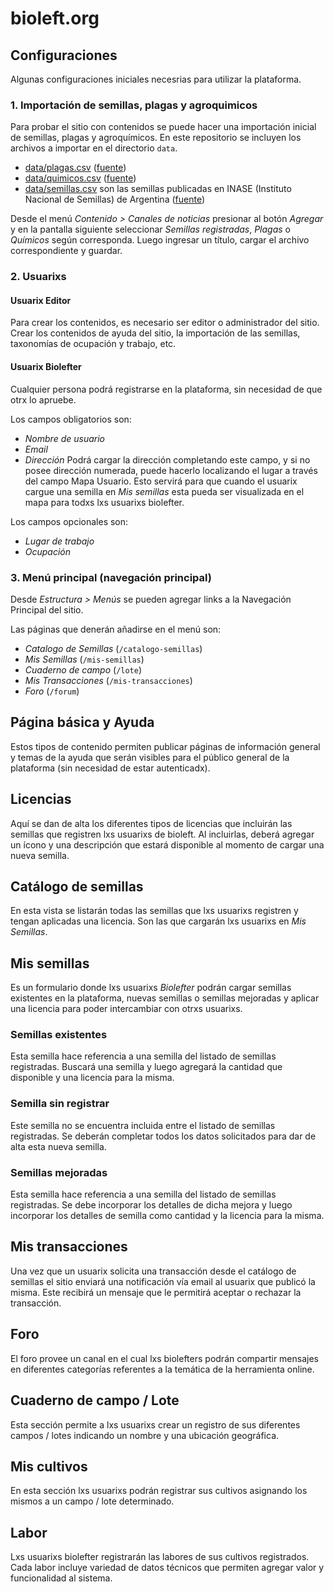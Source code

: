 # bioleft.org

## Configuraciones

Algunas configuraciones iniciales necesrias para utilizar la plataforma.

### 1. Importación de semillas, plagas y agroquimicos

Para probar el sitio con contenidos se puede hacer una importación inicial de
semillas, plagas y agroquímicos. En este repositorio se incluyen los archivos
a importar en el directorio `data`.

* [data/plagas.csv](data/plagas.csv) ([fuente][0])
* [data/quimicos.csv](data/quimicos.csv) ([fuente][1])
* [data/semillas.csv](data/semillas.csv) son las semillas publicadas en INASE
  (Instituto Nacional de Semillas) de Argentina ([fuente][2])

Desde el menú *Contenido > Canales de noticias* presionar al botón *Agregar* y en
la pantalla siguiente seleccionar *Semillas registradas*, *Plagas* o *Químicos*
según corresponda. Luego ingresar un título, cargar el archivo correspondiente y
guardar.

### 2. Usuarixs

#### Usuarix Editor

Para crear los contenidos, es necesario ser editor o administrador del sitio.
Crear los contenidos de ayuda del sitio, la importación de las semillas,
taxonomías de ocupación y trabajo, etc.

#### Usuarix Biolefter

Cualquier persona podrá registrarse en la plataforma, sin necesidad de que otrx
lo apruebe.

Los campos obligatorios son:

* *Nombre de usuario*
* *Email*
* *Dirección* Podrá cargar la dirección completando este campo, y si no posee
  dirección numerada, puede hacerlo localizando el lugar a través del campo Mapa
  Usuario. Esto servirá para que cuando el usuarix cargue una semilla en *Mis
  semillas* esta pueda ser visualizada en el mapa para todxs lxs usuarixs biolefter.

Los campos opcionales son:
* *Lugar de trabajo*
* *Ocupación*

### 3. Menú principal (navegación principal)

Desde *Estructura > Menús* se pueden agregar links a la Navegación Principal del sitio.

Las páginas que denerán añadirse en el menú son:

* *Catalogo de Semillas* (`/catalogo-semillas`)
* *Mis Semillas* (`/mis-semillas`)
* *Cuaderno de campo* (`/lote`)
* *Mis Transacciones* (`/mis-transacciones`)
* *Foro* (`/forum`)

## Página básica y Ayuda

Estos tipos de contenido permiten publicar páginas de información general y temas
de la ayuda que serán visibles para el público general de la plataforma (sin
necesidad de estar autenticadx).

## Licencias

Aquí se dan de alta los diferentes tipos de licencias que incluirán las semillas
que registren lxs usuarixs de bioleft. Al incluirlas, deberá agregar un ícono y
una descripción que estará disponible al momento de cargar una nueva semilla.

## Catálogo de semillas

En esta vista se listarán todas las semillas que lxs usuarixs registren y tengan
aplicadas una licencia. Son las que cargarán lxs usuarixs en *Mis Semillas*.

## Mis semillas

Es un formulario donde lxs usuarixs *Biolefter* podrán cargar semillas existentes
en la plataforma, nuevas semillas o semillas mejoradas y aplicar una licencia
para poder intercambiar con otrxs usuarixs.

### Semillas existentes

Esta semilla hace referencia a una semilla del listado de semillas registradas.
Buscará una semilla y luego agregará la cantidad que disponible y una licencia
para la misma.

### Semilla sin registrar

Este semilla no se encuentra incluida entre el listado de semillas registradas.
Se deberán completar todos los datos solicitados para dar de alta esta nueva
semilla.

### Semillas mejoradas

Esta semilla hace referencia a una semilla del listado de semillas registradas.
Se debe incorporar los detalles de dicha mejora y luego incorporar los detalles
de semilla como cantidad y la licencia para la misma.

## Mis transacciones

Una vez que un usuarix solicita una transacción desde el catálogo de semillas el
sitio enviará una notificación vía email al usuarix que publicó la misma. Este
recibirá un mensaje que le permitirá aceptar o rechazar la transacción.

## Foro

El foro provee un canal en el cual lxs biolefters podrán compartir mensajes en
diferentes categorías referentes a la temática de la herramienta online.

## Cuaderno de campo / Lote

Esta sección permite a lxs usuarixs crear un registro de sus diferentes campos /
lotes indicando un nombre y una ubicación geográfica.

## Mis cultivos

En esta sección lxs usuarixs podrán registrar sus cultivos asignando los mismos
a un campo / lote determinado.

## Labor

Lxs usuarixs biolefter registrarán las labores de sus cultivos registrados. Cada
labor incluye variedad de datos técnicos que permiten agregar valor y
funcionalidad al sistema.


[0]: https://www.sinavimo.gov.ar/plagas/simple
[1]: https://gestion.inase.gov.ar/consultaGestion/gestiones
[2]: http://www.senasa.gob.ar/informacion/prod-vet-fito-y-fertilizantes/prod-fitosanitarios-y-fertili/registro-nacional-de-terapeutica-vegetal
